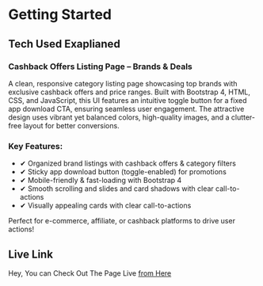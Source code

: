 # Getting Started

## Tech Used Exaplianed

### Cashback Offers Listing Page – Brands & Deals
A clean, responsive category listing page showcasing top brands with exclusive cashback offers and price ranges. Built with Bootstrap 4, HTML, CSS, and JavaScript, this UI features an intuitive toggle button for a fixed app download CTA, ensuring seamless user engagement. The attractive design uses vibrant yet balanced colors, high-quality images, and a clutter-free layout for better conversions.

### Key Features:
- ✔ Organized brand listings with cashback offers & category filters
- ✔ Sticky app download button (toggle-enabled) for promotions
- ✔ Mobile-friendly & fast-loading with Bootstrap 4
- ✔ Smooth scrolling and slides and card shadows with clear call-to-actions
- ✔ Visually appealing cards with clear call-to-actions

Perfect for e-commerce, affiliate, or cashback platforms to drive user actions!
  
## Live Link

Hey, You can Check Out The Page Live <a href="https://mujahidbcs92.github.io/intr-tast-xare/">from Here</a>
